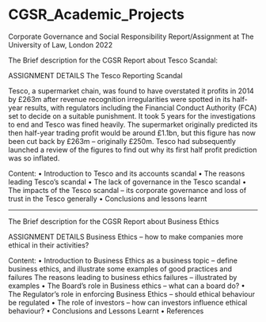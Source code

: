 # CGSR_Academic_Projects
Corporate Governance and Social Responsibility Report/Assignment at The University of Law, London 2022


The Brief description for the CGSR Report about Tesco Scandal:

ASSIGNMENT DETAILS
The Tesco Reporting Scandal

Tesco, a supermarket chain, was found to have overstated it profits in 2014 by 
£263m after revenue recognition irregularities were spotted in its half-year results, 
with regulators including the Financial Conduct Authority (FCA) set to decide on a 
suitable punishment. It took 5 years for the investigations to end and Tesco was fined 
heavily. 
The supermarket originally predicted its then half-year trading profit would be around 
£1.1bn, but this figure has now been cut back by £263m – originally £250m. Tesco 
had subsequently launched a review of the figures to find out why its first half profit 
prediction was so inflated.

Content:
• Introduction to Tesco and its accounts scandal
• The reasons leading Tesco’s scandal
• The lack of governance in the Tesco scandal
• The impacts of the Tesco scandal – its corporate governance and loss of trust 
in the Tesco generally
• Conclusions and lessons learnt

------------------------------------------------------------------------------------------------------


The Brief description for the CGSR Report about Business Ethics

ASSIGNMENT DETAILS
Business Ethics – how to make companies more ethical in their activities?

Content:
• Introduction to Business Ethics as a business topic – define business ethics, 
and illustrate some examples of good practices and failures
The reasons leading to business ethics failures – illustrated by examples
• The Board’s role in Business ethics – what can a board do?
• The Regulator’s role in enforcing Business Ethics – should ethical behaviour 
be regulated
• The role of investors – how can investors influence ethical behaviour? 
• Conclusions and Lessons Learnt
• References
